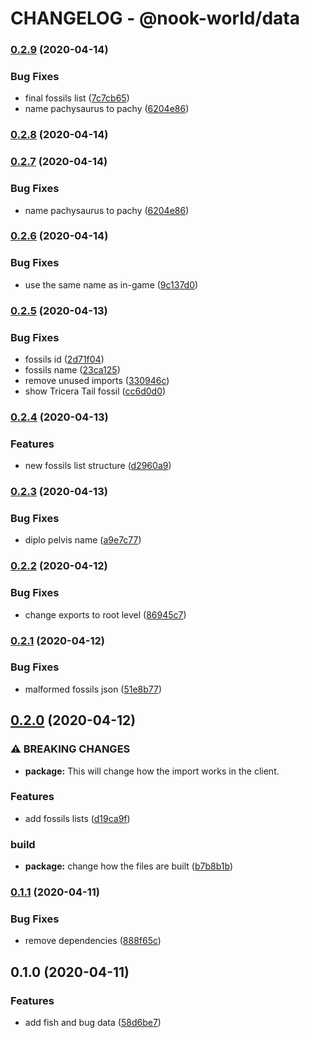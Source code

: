 # CHANGELOG - @nook-world/data

### [0.2.9](https://github.com/nook-world/data/compare/v0.2.6...v0.2.9) (2020-04-14)


### Bug Fixes

* final fossils list ([7c7cb65](https://github.com/nook-world/data/commit/7c7cb654615a4ed900d5c15bd233c32677cf1f1c))
* name pachysaurus to pachy ([6204e86](https://github.com/nook-world/data/commit/6204e86ef2cb655f6a6ab412cb993d6bf3ff3ca9))

### [0.2.8](https://github.com/nook-world/data/compare/v0.2.7...v0.2.8) (2020-04-14)

### [0.2.7](https://github.com/nook-world/data/compare/v0.2.6...v0.2.7) (2020-04-14)


### Bug Fixes

* name pachysaurus to pachy ([6204e86](https://github.com/nook-world/data/commit/6204e86ef2cb655f6a6ab412cb993d6bf3ff3ca9))

### [0.2.6](https://github.com/nook-world/data/compare/v0.2.5...v0.2.6) (2020-04-14)


### Bug Fixes

* use the same name as in-game ([9c137d0](https://github.com/nook-world/data/commit/9c137d030fed12f57a37cc3f784dc1a531c6d3ef))

### [0.2.5](https://github.com/nook-world/data/compare/v0.2.4...v0.2.5) (2020-04-13)


### Bug Fixes

* fossils id ([2d71f04](https://github.com/nook-world/data/commit/2d71f044ca4aa55bb63a75b6daa9fc0203f9db54))
* fossils name ([23ca125](https://github.com/nook-world/data/commit/23ca1259317bc8541a5fe87ba9323f07f5cae03a))
* remove unused imports ([330946c](https://github.com/nook-world/data/commit/330946c822a3b92d5ecba7707fe86ef5e955552a))
* show Tricera Tail fossil ([cc6d0d0](https://github.com/nook-world/data/commit/cc6d0d0edfc670cb0d8cffb97cecd65fa0af1a8b))

### [0.2.4](https://github.com/nook-world/data/compare/v0.2.3...v0.2.4) (2020-04-13)


### Features

* new fossils list structure ([d2960a9](https://github.com/nook-world/data/commit/d2960a96f414216e10329983e9caf172fe53abfa))

### [0.2.3](https://github.com/nook-world/data/compare/v0.2.2...v0.2.3) (2020-04-13)


### Bug Fixes

* diplo pelvis name ([a9e7c77](https://github.com/nook-world/data/commit/a9e7c7734427215b25a990429969b370c1196073))

### [0.2.2](https://github.com/nook-world/data/compare/v0.2.1...v0.2.2) (2020-04-12)


### Bug Fixes

* change exports to root level ([86945c7](https://github.com/nook-world/data/commit/86945c77a7ee11b8cadffc4b506e662745842c5e))

### [0.2.1](https://github.com/nook-world/data/compare/v0.2.0...v0.2.1) (2020-04-12)


### Bug Fixes

* malformed fossils json ([51e8b77](https://github.com/nook-world/data/commit/51e8b777918a4756fb2c3667006491eb800ef10b))

## [0.2.0](https://github.com/nook-world/data/compare/v0.1.1...v0.2.0) (2020-04-12)


### ⚠ BREAKING CHANGES

* **package:** This will change how the import works in the client.

### Features

* add fossils lists ([d19ca9f](https://github.com/nook-world/data/commit/d19ca9f2effc7c85cd2a004d572867b6fab244fe))


### build

* **package:** change how the files are built ([b7b8b1b](https://github.com/nook-world/data/commit/b7b8b1b31414f70c22171ebd613a3d32fe67ff5b))

### [0.1.1](https://github.com/nook-world/data/compare/v0.1.0...v0.1.1) (2020-04-11)


### Bug Fixes

* remove dependencies ([888f65c](https://github.com/nook-world/data/commit/888f65cc528e31cd8db8b9793ce49d30eb8d2407))

## 0.1.0 (2020-04-11)


### Features

* add fish and bug data ([58d6be7](https://github.com/nook-world/data/commit/58d6be7bd91f3d625210dbd6281a86e25b1dedc9))

